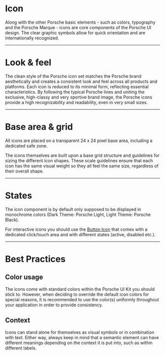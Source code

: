# Icon

Along with the other Porsche basic elements - such as colors, typography and the Porsche Marque - icons are core components of the Porsche UI design. The clear graphic symbols allow for quick orientation and are internationally recognized.

---

# Look & feel

The clean style of the Porsche icon set matches the Porsche brand aesthetically and creates a consistent look and feel across all products and platforms. Each icon is reduced to its minimal form, reflecting essential characteristics. By following the typical Porsche lines and uniting the exclusive, high-classy and very sportive brand image, the Porsche icons provide  a high recognizability and readability, even in very small sizes. 

---

# Base area & grid

All icons are placed on a transparent 24 x 24 pixel base area, including a dedicated safe zone. 

The icons themselves are built upon a base grid structure and guidelines for sizing the different icon shapes. These scale guidelines ensure that each icon has the same visual weight so they all feel the same size, regardless of their overall shape. 

---

# States

The icon component is by default only supposed to be displayed in monochrome colors (Dark Theme: Porsche Light, Light Theme: Porsche Black).

For interactive icons you should use the [Button Icon](#/web/action/button-icon) that comes with a dedicated click/touch area and with different states (active, disabled etc.).

---

# Best Practices

## Color usage

The icons come with standard colors within the Porsche UI Kit you should stick to. However, when deciding to override the default icon colors for special reasons, it is recommended to use the color(s) uniformly throughout your application in order to provide consistency.

## Context

Icons can stand alone for themselves as visual symbols or in combination with text. Either way, always keep in mind that a semantic element can have different meanings depending on the context it is put into, such as within different labels.
